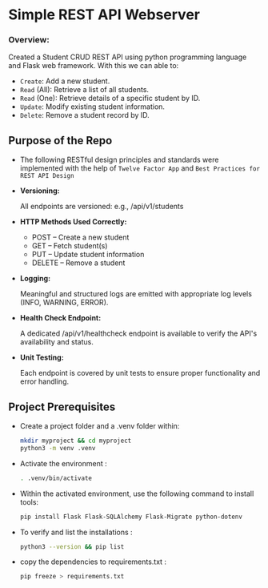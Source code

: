 # Simple REST API Webserver

### Overview: 
Created a Student CRUD REST API using python programming language and Flask web framework.
With this we can able to:
- `Create`: Add a new student.
- `Read` (All): Retrieve a list of all students.
- `Read` (One): Retrieve details of a specific student by ID.
- `Update`: Modify existing student information.
- `Delete`: Remove a student record by ID.

## Purpose of the Repo

- The following RESTful design principles and standards were implemented with the help of `Twelve Factor App` and `Best Practices for REST API Design`

- **Versioning:**

  All endpoints are versioned:
    e.g., /api/v1/students

- **HTTP Methods Used Correctly:**
  - POST – Create a new student
  - GET – Fetch student(s)
  - PUT – Update student information
  - DELETE – Remove a student

- **Logging:**

  Meaningful and structured logs are emitted with appropriate log levels (INFO, WARNING, ERROR).

- **Health Check Endpoint:**

  A dedicated /api/v1/healthcheck endpoint is available to verify the API's availability and status.

- **Unit Testing:**

  Each endpoint is covered by unit tests to ensure proper functionality and error handling.


## Project Prerequisites

- Create a project folder and a .venv folder within:
  ```bash
  mkdir myproject && cd myproject
  python3 -m venv .venv
  ```
- Activate the environment :
  ```bash
  . .venv/bin/activate
  ```  
- Within the activated environment, use the following command to install tools:
  ```bash
  pip install Flask Flask-SQLAlchemy Flask-Migrate python-dotenv
  ```  
- To verify and list the installations :
  ```bash
  python3 --version && pip list
  ```
- copy the dependencies to requirements.txt :
  ```bash
  pip freeze > requirements.txt
  ```
  
